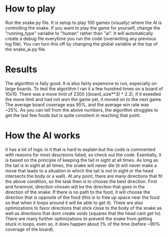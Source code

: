 # How to play
Run the snake.py file. It is setup to play 100 games (visually) where the AI is controlling the snake.
If you want to play the game for yourself, change the "running_type" variable to "human" rather than "ai".
It will automatically create a debug file everytime you run the code (overwriting any previous log file). You can turn this off by changing the global variable at the top of the snake_ai.py file.

# Results
The algorithm is faily good. It is also fairly expensive to run, especially on large boards.
To test the algorithm I ran it a few hundred times on a board of 10x10.
There was a move limit of 2300 ((board_size**3) * 2.3), if it exeeded the move limit and had not won the game yet, it moved on to the next game.
The average board coverage was 95%, and the average win rate was ~25%.
As you can tell from the above numbers, the algorithm struggles to get the last few foods but is quite consitent in reaching that point.

# How the AI works
It has a lot of logic in it that is hard to explain but the code is commented with reasons for most descisions listed, so check out the code.
Esentially, it is based on the principle of keeping the tail in sight at all times.
As long as the tail is in sight at all times, the snake will never die (it will never make a move that leads to a situation in which the tail is not in sight or the head intersects the body or a wall).
At any point, there are many directions that fit the above condition, so the task then is to choose the best direction.
First and foremost, direction chosen will be the direction that goes in the direction of the snake.
If there is no path to the food, it will choose the direction that is opposite of the food (this is to free up space near the food so that when it loops around it will be able to get it).
There are also optimizations to favor directions that stick close to the body of the snake as well as directions that dont create voids (squares that the head cant get to).
There are many further optimizations to prevent the snake from getting stuck in loops, even so, it does happen about 1% of the time (before ~90% coverage of the board).
